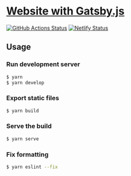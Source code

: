 # [Website with Gatsby.js](https://kimmosaaskilahti.fi)

[![GitHub Actions Status](https://github.com/ksaaskil/kimmosaaskilahti.fi/workflows/Node%20CI/badge.svg)](https://github.com/ksaaskil/kimmosaaskilahti.fi/actions)
[![Netlify Status](https://api.netlify.com/api/v1/badges/2813de34-3363-4ca8-8136-e60c0088a8a6/deploy-status)](https://app.netlify.com/sites/jovial-chandrasekhar-6b410b/deploys)

## Usage

### Run development server

```bash
$ yarn
$ yarn develop
```

### Export static files

```bash
$ yarn build
```

### Serve the build

```bash
$ yarn serve
```

### Fix formatting

```bash
$ yarn eslint --fix
```
